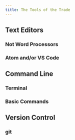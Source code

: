 ```yaml
---
title: The Tools of the Trade
---
```


## Text Editors

### Not Word Processors

### Atom and/or VS Code

## Command Line

### Terminal

### Basic Commands

## Version Control

### git
